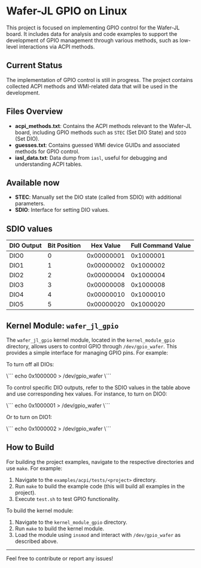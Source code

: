 # Wafer-JL GPIO on Linux

This project is focused on implementing GPIO control for the Wafer-JL board. It includes data for analysis and code examples to support the development of GPIO management through various methods, such as low-level interactions via ACPI methods.

## Current Status

The implementation of GPIO control is still in progress. The project contains collected ACPI methods and WMI-related data that will be used in the development.

## Files Overview

- **acpi_methods.txt**: Contains the ACPI methods relevant to the Wafer-JL board, including GPIO methods such as `STEC` (Set DIO State) and `SDIO` (Set DIO).
- **guesses.txt**: Contains guessed WMI device GUIDs and associated methods for GPIO control.
- **iasl_data.txt**: Data dump from `iasl`, useful for debugging and understanding ACPI tables.

## Available now

- **STEC**: Manually set the DIO state (called from SDIO) with additional parameters.
- **SDIO**: Interface for setting DIO values.

## SDIO values

| DIO Output | Bit Position | Hex Value  | Full Command Value  |
|------------|--------------|------------|---------------------|
| DIO0       | 0            | 0x00000001 | 0x1000001           |
| DIO1       | 1            | 0x00000002 | 0x1000002           |
| DIO2       | 2            | 0x00000004 | 0x1000004           |
| DIO3       | 3            | 0x00000008 | 0x1000008           |
| DIO4       | 4            | 0x00000010 | 0x1000010           |
| DIO5       | 5            | 0x00000020 | 0x1000020           |

## Kernel Module: `wafer_jl_gpio`

The `wafer_jl_gpio` kernel module, located in the `kernel_module_gpio` directory, allows users to control GPIO through `/dev/gpio_wafer`. This provides a simple interface for managing GPIO pins. For example:

To turn off all DIOs:

\\\```
echo 0x1000000 > /dev/gpio_wafer
\\\```

To control specific DIO outputs, refer to the SDIO values in the table above and use corresponding hex values. For instance, to turn on DIO0:

\\\```
echo 0x1000001 > /dev/gpio_wafer
\\\```

Or to turn on DIO1:

\\\```
echo 0x1000002 > /dev/gpio_wafer
\\\```

## How to Build

For building the project examples, navigate to the respective directories and use `make`. For example:

1. Navigate to the `examples/acpi/tests/<project>` directory.
2. Run `make` to build the example code (this will build all examples in the project).
3. Execute `test.sh` to test GPIO functionality.

To build the kernel module:

1. Navigate to the `kernel_module_gpio` directory.
2. Run `make` to build the kernel module.
3. Load the module using `insmod` and interact with `/dev/gpio_wafer` as described above.

---

Feel free to contribute or report any issues!
